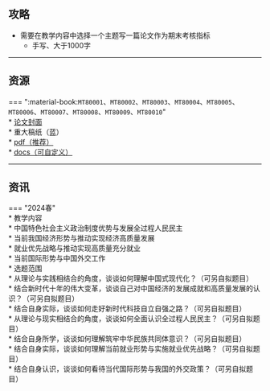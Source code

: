 ## 攻略  
- 需要在教学内容中选择一个主题写一篇论文作为期末考核指标  
    - 手写、大于1000字  

---
## 资源  
=== ":material-book:`MT80001`、`MT80002`、`MT80003`、`MT80004`、`MT80005`、`MT80006`、`MT80007`、`MT80008`、`MT80009`、`MT80010`"  
    * [论文封面](http://api.xtaoa.com/api/lanzou.php?url=https://cqu-openlib.lanzout.com/iPs1f23c40vi&type=down)  
    * 重大稿纸（蓝）  
        * [pdf（推荐）](http://api.xtaoa.com/api/lanzou.php?url=https://cqu-openlib.lanzout.com/igXBV23c40yb&type=down)  
        * [docs（可自定义）](http://api.xtaoa.com/api/lanzou.php?url=https://cqu-openlib.lanzout.com/iMhw723c40wj&type=down)  

---

## 资讯
=== "2024春"  
    * 教学内容  
        * 中国特色社会主义政治制度优势与发展全过程人民民主  
        * 当前我国经济形势与推动实现经济高质量发展  
        * 就业优先战略与推动实现高质量充分就业  
        * 当前国际形势与中国外交工作  
    * 选题范围  
        * 从理论与实践相结合的角度，谈谈如何理解中国式现代化？（可另自拟题目）  
        * 结合新时代十年的伟大变革，谈谈自己对中国经济的发展成就和高质量发展的认识？（可另自拟题目）  
        * 结合自身实际，谈谈如何走好新时代科技自立自强之路？（可另自拟题目）  
        * 从理论与现实相结合的角度，谈谈如何全面认识全过程人民民主？（可另自拟题目）  
        * 结合自身所学，谈谈如何理解筑牢中华民族共同体意识？（可另自拟题目）  
        * 结合自身实际，谈谈如何理解当前就业形势与实施就业优先战略？（可另自拟题目）  
        * 结合自身认识，谈谈如何看待当代国际形势与我国的外交政策？（可另自拟题目）  